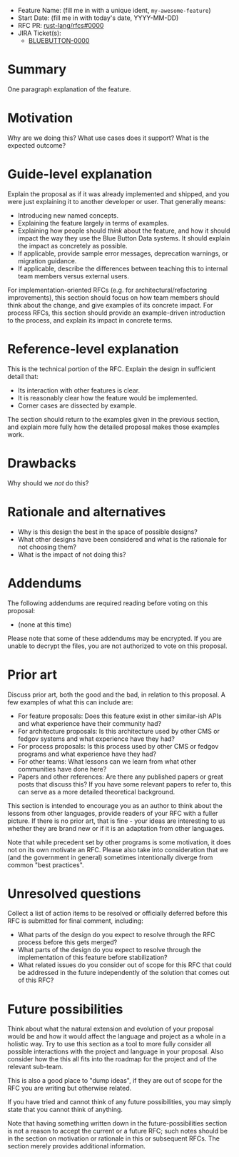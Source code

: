 - Feature Name: (fill me in with a unique ident, `my-awesome-feature`)
- Start Date: (fill me in with today's date, YYYY-MM-DD)
- RFC PR: [rust-lang/rfcs#0000](https://github.com/rust-lang/rfcs/pull/0000)
- JIRA Ticket(s):
    - [BLUEBUTTON-0000](https://jira.cms.gov/browse/BLUEBUTTON-0000)

# Summary
[summary]: #summary

One paragraph explanation of the feature.

# Motivation
[motivation]: #motivation

Why are we doing this? What use cases does it support? What is the expected outcome?

# Guide-level explanation
[guide-level-explanation]: #guide-level-explanation

Explain the proposal as if it was already implemented and shipped, and you were just explaining it to another developer or user.
That generally means:

- Introducing new named concepts.
- Explaining the feature largely in terms of examples.
- Explaining how people should *think* about the feature, and how it should impact the way they use the Blue Button Data systems.
  It should explain the impact as concretely as possible.
- If applicable, provide sample error messages, deprecation warnings, or migration guidance.
- If applicable, describe the differences between teaching this to internal team members versus external users.

For implementation-oriented RFCs (e.g. for architectural/refactoring improvements), this section should focus on how team members should think about the change, and give examples of its concrete impact.
For process RFCs, this section should provide an example-driven introduction to the process, and explain its impact in concrete terms.

# Reference-level explanation
[reference-level-explanation]: #reference-level-explanation

This is the technical portion of the RFC. Explain the design in sufficient detail that:

- Its interaction with other features is clear.
- It is reasonably clear how the feature would be implemented.
- Corner cases are dissected by example.

The section should return to the examples given in the previous section, and explain more fully how the detailed proposal makes those examples work.

# Drawbacks
[drawbacks]: #drawbacks

Why should we *not* do this?

# Rationale and alternatives
[rationale-and-alternatives]: #rationale-and-alternatives

- Why is this design the best in the space of possible designs?
- What other designs have been considered and what is the rationale for not choosing them?
- What is the impact of not doing this?

# Addendums
[addendums]: #addendums

The following addendums are required reading before voting on this proposal:

* (none at this time)

Please note that some of these addendums may be encrypted. If you are unable to decrypt the files, you are not authorized to vote on this proposal.

# Prior art
[prior-art]: #prior-art

Discuss prior art, both the good and the bad, in relation to this proposal.
A few examples of what this can include are:

- For feature proposals:
  Does this feature exist in other similar-ish APIs and what experience have their community had?
- For architecture proposals:
  Is this architecture used by other CMS or fedgov systems and what experience have they had?
- For process proposals:
  Is this process used by other CMS or fedgov programs and what experience have they had?
- For other teams:
  What lessons can we learn from what other communities have done here?
- Papers and other references:
  Are there any published papers or great posts that discuss this?
  If you have some relevant papers to refer to, this can serve as a more detailed theoretical background.

This section is intended to encourage you as an author to think about the lessons from other languages, provide readers of your RFC with a fuller picture.
If there is no prior art, that is fine - your ideas are interesting to us whether they are brand new or if it is an adaptation from other languages.

Note that while precedent set by other programs is some motivation, it does not on its own motivate an RFC.
Please also take into consideration that we (and the government in general) sometimes intentionally diverge from common "best practices".

# Unresolved questions
[unresolved-questions]: #unresolved-questions

Collect a list of action items to be resolved or officially deferred before this RFC is submitted for final comment, including:

- What parts of the design do you expect to resolve through the RFC process before this gets merged?
- What parts of the design do you expect to resolve through the implementation of this feature before stabilization?
- What related issues do you consider out of scope for this RFC that could be addressed in the future independently of the solution that comes out of this RFC?

# Future possibilities
[future-possibilities]: #future-possibilities

Think about what the natural extension and evolution of your proposal would be and how it would affect the language and project as a whole in a holistic way.
Try to use this section as a tool to more fully consider all possible interactions with the project and language in your proposal.
Also consider how the this all fits into the roadmap for the project and of the relevant sub-team.

This is also a good place to "dump ideas", if they are out of scope for the RFC you are writing but otherwise related.

If you have tried and cannot think of any future possibilities, you may simply state that you cannot think of anything.

Note that having something written down in the future-possibilities section is not a reason to accept the current or a future RFC; such notes should be in the section on motivation or rationale in this or subsequent RFCs.
The section merely provides additional information.
